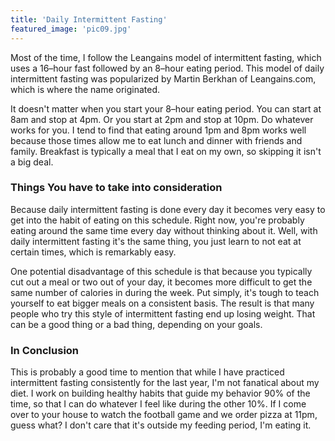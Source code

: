```yaml
---
title: 'Daily Intermittent Fasting'
featured_image: 'pic09.jpg'
---
```


Most of the time, I follow the Leangains model of intermittent fasting, which uses a 16–hour fast followed by an 8–hour eating period. This model of daily intermittent fasting was popularized by Martin Berkhan of Leangains.com, which is where the name originated.

It doesn't matter when you start your 8–hour eating period. You can start at 8am and stop at 4pm. Or you start at 2pm and stop at 10pm. Do whatever works for you. I tend to find that eating around 1pm and 8pm works well because those times allow me to eat lunch and dinner with friends and family. Breakfast is typically a meal that I eat on my own, so skipping it isn't a big deal. 

### Things You have to take into consideration
Because daily intermittent fasting is done every day it becomes very easy to get into the habit of eating on this schedule. Right now, you're probably eating around the same time every day without thinking about it. Well, with daily intermittent fasting it's the same thing, you just learn to not eat at certain times, which is remarkably easy.

One potential disadvantage of this schedule is that because you typically cut out a meal or two out of your day, it becomes more difficult to get the same number of calories in during the week. Put simply, it's tough to teach yourself to eat bigger meals on a consistent basis. The result is that many people who try this style of intermittent fasting end up losing weight. That can be a good thing or a bad thing, depending on your goals.

### In Conclusion
This is probably a good time to mention that while I have practiced intermittent fasting consistently for the last year, I'm not fanatical about my diet. I work on building healthy habits that guide my behavior 90% of the time, so that I can do whatever I feel like during the other 10%. If I come over to your house to watch the football game and we order pizza at 11pm, guess what? I don't care that it's outside my feeding period, I'm eating it.


